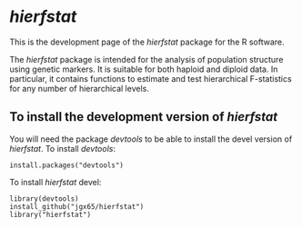 # *hierfstat*

This is the development page of the *hierfstat* package for the R software.

The *hierfstat* package is intended for the analysis of population structure using genetic markers.  It is suitable for both haploid and diploid data. In particular, it contains functions to estimate and test hierarchical F-statistics for any number of hierarchical levels.

## To install the development version of *hierfstat*

You will need the package *devtools*  to be able to install the devel version of *hierfstat*. To install *devtools*:

```
install.packages("devtools")
```

To install *hierfstat* devel:

```
library(devtools)
install_github("jgx65/hierfstat")
library("hierfstat")
```

